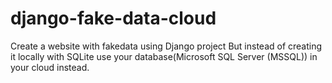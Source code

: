 # django-fake-data-cloud
Create a website with fakedata using Django project But instead of creating it locally with SQLite use your database(Microsoft SQL Server (MSSQL)) in your cloud instead.
